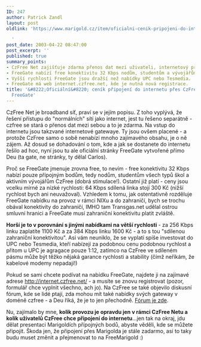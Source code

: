 ```yaml
---
ID: 247
author: Patrick Zandl
layout: post
oldlink: 'https://www.marigold.cz/item/oficialni-cenik-pripojeni-do-internetu-pres-czfree-neboli-freegate

  '
post_date: 2003-04-22 08:47:00
post_excerpt: ''
published: true
summary_points:
- CzFree Net zajišťuje zdarma přenos dat mezi uživateli, internetový přístup je placený.
- FreeGate nabízí free konektivitu 32 Kbps nodům, studentům a vývojářům CzFree.
- Vyšší rychlosti FreeGate jsou dražší než nabídky UPC nebo Tesmedia.
- FreeGate má web internet.czfree.net, kde je nutná nová registrace.
title: '&#8222;Oficiální&#8220; ceník připojení do internetu přes CzFree &#8211; neboli
  FreeGate'
---
```


<p>
CzFree Net je broadband síť, praví se v jejím popisu. Z toho vyplývá, že řešení přístupu do "normálních" sítí jako internet, jest tu řešeno separátně - czfree se stará o přenos dat mezi sebou a to je zdarma. Na vstup do internetu jsou takzvané internetové gatewaye. Ty jsou ovšem placené - a protože CzFree samo o sobě nenabízí mnoho zajímavého obsahu, je o ně zájem. Až dosud se dohadování o tom, kde a jak se dostanete do internetu řešilo ad hoc, nyní jsou tu ale oficiální stránky FreeGate vytvořené přímo Deu (ta gate, ne stránky, ty dělal Carlos).</p>

<p>
Proč se FreeGate jmenuje zrovna free, to nevím - free konektivitu 32 Kbps nabízí pouze přípojným bodům, tedy nodům, studentům všech typů škol a aktivním vývojářům CzFree (dobrá stimulace!). Ostatní již platí - ceny jsou vcelku mírné za nízké rychlosti: 64 Kbps sdílená linka stojí 300 Kč (nižší rychlost bych ani neuvažoval). Vzhledem k tomu, jak ostentativně rozděluje FreeGate nabídku na provoz v rámci NIXu a do zahraničí, bych se trochu obával konektivity do zahraničí, IMHO tam Transgas.net udělal ostrou smluvní hranici a FreeGate musí zahraniční konektivitu platit zvláště.</p>

<p>
<STRONG>Horší je to v porovnání s jinými nabídkami na větší rychlosti</STRONG> - za 256 Kbps linku zaplatíte 1100 Kč a za 384 Kbps linku 1600 Kč - a to s tou "sdilenou zahraniční konektivitou". Asi vám neuniklo, že se vyplatí spíše investovat do UPC nebo Tesmedia, kteří nabízejí za podobnou cenu podobnou rychlost a přitom u UPC je agragace pouze 1:12, zatímco na CzFree ve sdíleném pásmu může být těžko nějaká garance rychlosti a stability (čímž neříkám, že kabelové modemy nepadají!)</p>

<p>
Pokud se sami chcete podívat na nabídku FreeGate, najdete ji na zajímavé adrese <A href="http://internet.czfree.net/">http://internet.czfree.net/</A>&#160;- a musíte se znovu registrovat (pozor, formulář chce vyplnit všechno, ach jo). Na CzFree se také objevilo diskusní fórum, kde se lidé ptají, zda mohou mít také nabídky svých gateway v doméně czfree - a Deu říká, že je to jen přechodně. <A href="http://www.czfree.net/forum/showthread.php?s=&amp;threadid=3781" target=_blank>Fórum je zde</A>. </p>

<p>
Nu, zajímalo by mne, <STRONG>kolik provozu je opravdu jen v rámci CzFree Netu a kolik uživatelů CzFree chce připojení do internetu</STRONG>...jen tak na okraj, jdu dělat presentaci Marigoldích přípojných bodů, abyste věděli, kde se můžete připojit. Škoda jen, že připojení přes Marigolda je stále zadarmo, asi to taky budu muset změnit a přejmenovat to na FreeMarigold :)</p>